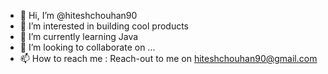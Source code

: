 - 👋 Hi, I’m @hiteshchouhan90
- 👀 I’m interested in building cool products
- 🌱 I’m currently learning Java
- 💞️ I’m looking to collaborate on ...
- 📫 How to reach me : Reach-out to me on hiteshchouhan90@gmail.com

<!---
hiteshchouhan90/hiteshchouhan90 is a ✨ special ✨ repository because its `README.md` (this file) appears on your GitHub profile.
You can click the Preview link to take a look at your changes.
--->

